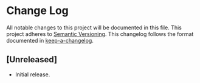# Change Log

All notable changes to this project will be documented in this file.
This project adheres to [Semantic Versioning](http://semver.org/).
This changelog follows the format documented in
[keep-a-changelog](https://github.com/olivierlacan/keep-a-changelog).

## [Unreleased]
- Initial release.
